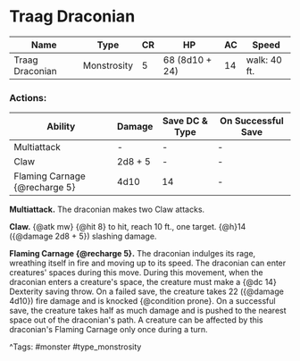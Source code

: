 # Traag Draconian

| Name | Type | CR | HP | AC | Speed |
|------|------|----|----|----|-------|
| Traag Draconian | Monstrosity | 5 | 68 (8d10 + 24) | 14 | walk: 40 ft. |

### Actions:

| Ability | Damage | Save DC & Type | On Successful Save |
|---------|--------|----------------|--------------------|
| Multiattack | - | - | - |
| Claw | 2d8 + 5 | - | - |
| Flaming Carnage {@recharge 5} | 4d10 | 14 | - |


**Multiattack.** The draconian makes two Claw attacks.

**Claw.** {@atk mw} {@hit 8} to hit, reach 10 ft., one target. {@h}14 ({@damage 2d8 + 5}) slashing damage.

**Flaming Carnage {@recharge 5}.** The draconian indulges its rage, wreathing itself in fire and moving up to its speed. The draconian can enter creatures' spaces during this move. During this movement, when the draconian enters a creature's space, the creature must make a {@dc 14} Dexterity saving throw. On a failed save, the creature takes 22 ({@damage 4d10}) fire damage and is knocked {@condition prone}. On a successful save, the creature takes half as much damage and is pushed to the nearest space out of the draconian's path. A creature can be affected by this draconian's Flaming Carnage only once during a turn.

^Tags: #monster #type_monstrosity